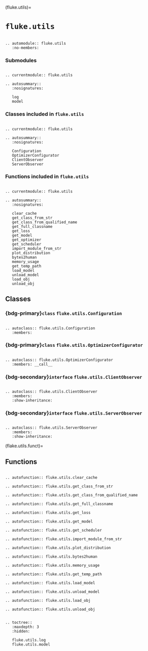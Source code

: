 (fluke.utils)=

# ``fluke.utils``

```{eval-rst}

.. automodule:: fluke.utils
   :no-members:

```


<h3>Submodules</h3>

```{eval-rst}

.. currentmodule:: fluke.utils

.. autosummary::
   :nosignatures:

   log
   model

```

<h3>

Classes included in ``fluke.utils``

</h3>

```{eval-rst}

.. currentmodule:: fluke.utils

.. autosummary:: 
   :nosignatures:

   Configuration
   OptimizerConfigurator
   ClientObserver
   ServerObserver

```

<h3>

Functions included in ``fluke.utils``

</h3>

```{eval-rst}

.. currentmodule:: fluke.utils

.. autosummary:: 
   :nosignatures:

   clear_cache
   get_class_from_str
   get_class_from_qualified_name
   get_full_classname
   get_loss
   get_model
   get_optimizer
   get_scheduler
   import_module_from_str
   plot_distribution
   bytes2human
   memory_usage
   get_temp_path
   load_model
   unload_model
   load_obj
   unload_obj

```

## Classes

<h3>

{bdg-primary}`class` ``fluke.utils.Configuration``

</h3>

```{eval-rst}

.. autoclass:: fluke.utils.Configuration
   :members:

```


<h3>

{bdg-primary}`class` ``fluke.utils.OptimizerConfigurator``

</h3>

```{eval-rst}

.. autoclass:: fluke.utils.OptimizerConfigurator
   :members: __call__

```

<h3>

{bdg-secondary}`interface` ``fluke.utils.ClientObserver``

</h3>



```{eval-rst}

.. autoclass:: fluke.utils.ClientObserver
   :members:
   :show-inheritance:

```

<h3>

{bdg-secondary}`interface` ``fluke.utils.ServerObserver``

</h3>


```{eval-rst}

.. autoclass:: fluke.utils.ServerObserver
   :members:
   :show-inheritance:

```

(flake.utils.funct)=

## Functions

```{eval-rst}

.. autofunction:: fluke.utils.clear_cache

.. autofunction:: fluke.utils.get_class_from_str

.. autofunction:: fluke.utils.get_class_from_qualified_name

.. autofunction:: fluke.utils.get_full_classname

.. autofunction:: fluke.utils.get_loss

.. autofunction:: fluke.utils.get_model

.. autofunction:: fluke.utils.get_scheduler

.. autofunction:: fluke.utils.import_module_from_str

.. autofunction:: fluke.utils.plot_distribution

.. autofunction:: fluke.utils.bytes2human

.. autofunction:: fluke.utils.memory_usage

.. autofunction:: fluke.utils.get_temp_path

.. autofunction:: fluke.utils.load_model

.. autofunction:: fluke.utils.unload_model

.. autofunction:: fluke.utils.load_obj

.. autofunction:: fluke.utils.unload_obj

```


```{eval-rst}

.. toctree::
   :maxdepth: 3
   :hidden:

   fluke.utils.log
   fluke.utils.model

```